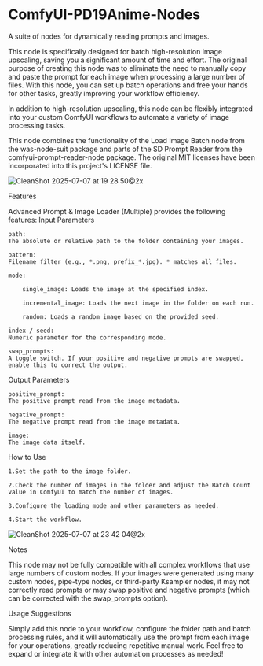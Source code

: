 # ComfyUI-PD19Anime-Nodes
A suite of nodes for dynamically reading prompts and images.

This node is specifically designed for batch high-resolution image upscaling, saving you a significant amount of time and effort. The original purpose of creating this node was to eliminate the need to manually copy and paste the prompt for each image when processing a large number of files. With this node, you can set up batch operations and free your hands for other tasks, greatly improving your workflow efficiency.

In addition to high-resolution upscaling, this node can be flexibly integrated into your custom ComfyUI workflows to automate a variety of image processing tasks.

This node combines the functionality of the Load Image Batch node from the was-node-suit package and parts of the SD Prompt Reader from the comfyui-prompt-reader-node package. The original MIT licenses have been incorporated into this project's LICENSE file.


![CleanShot 2025-07-07 at 19 28 50@2x](https://github.com/user-attachments/assets/c4b17582-7f5e-4c4e-aabf-4c12d5dcb07d)



Features

Advanced Prompt & Image Loader (Multiple) provides the following features:
Input Parameters

    path:
    The absolute or relative path to the folder containing your images.

    pattern:
    Filename filter (e.g., *.png, prefix_*.jpg). * matches all files.

    mode:

        single_image: Loads the image at the specified index.

        incremental_image: Loads the next image in the folder on each run.

        random: Loads a random image based on the provided seed.

    index / seed:
    Numeric parameter for the corresponding mode.

    swap_prompts:
    A toggle switch. If your positive and negative prompts are swapped, enable this to correct the output.

Output Parameters

    positive_prompt:
    The positive prompt read from the image metadata.

    negative_prompt:
    The negative prompt read from the image metadata.

    image:
    The image data itself.


How to Use

    1.Set the path to the image folder.

    2.Check the number of images in the folder and adjust the Batch Count value in ComfyUI to match the number of images.

    3.Configure the loading mode and other parameters as needed.

    4.Start the workflow.

![CleanShot 2025-07-07 at 23 42 04@2x](https://github.com/user-attachments/assets/10211f62-4cb3-4673-bade-f9da96789d16)


Notes

  This node may not be fully compatible with all complex workflows that use large numbers of custom nodes. If your images were generated using many custom nodes, pipe-type nodes, or third-party Ksampler nodes, it may not correctly read prompts or may swap positive and negative prompts (which can be corrected with the swap_prompts option).


Usage Suggestions

Simply add this node to your workflow, configure the folder path and batch processing rules, and it will automatically use the prompt from each image for your operations, greatly reducing repetitive manual work. Feel free to expand or integrate it with other automation processes as needed!
